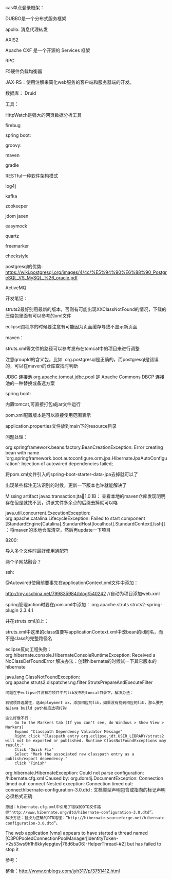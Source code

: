 cas单点登录框架：

DUBBO是一个分布式服务框架

apollo: 消息代理转发

AXIS2

Apache CXF 是一个开源的 Services 框架

RPC

F5硬件负载均衡器

JAX-RS：使用注解来简化web服务的客户端和服务器端的开发。

数据库： Druid

工具：

HttpWatch是强大的网页数据分析工具

firebug

spring boot:

groovy:

maven

gradle

RESTful一种软件架构模式

log4j

kafka

zookeeper

jdom jaxen

easymock

quartz

freemarker

checkstyle

postgresql的优势: https://wiki.postgresql.org/images/4/4c/%E5%94%90%E6%88%90_PostgreSQL_VS_MySQL_%26_oracle.pdf

ActiveMQ




开发笔记：

struts2最好别用最新的版本，否则有可能出现XXClassNotFound的情况，下载的压缩包里面有可以参考的xml文件

eclipse跑程序的时候要注意有可能因为页面缓存导致不显示新页面




maven：

struts.xml等文件的路径可以参考发布在tomcat中的项目来进行调整

注意groupId的含义包，比如:  <groupId>org.postgresql</groupId>是正确的，而<groupId>postgresql</groupId>是错误的，可以在maven的仓库查找时判断

JDBC 连接池 org.apache.tomcat.jdbc.pool 是 Apache Commons DBCP 连接池的一种替换或备选方案

spring boot:

内置tomcat,可直接打包成jar文件运行

pom.xml配置版本是可以直接使用范围表示

application.properties文件放到main下的resource目录




问题处理：

org.springframework.beans.factory.BeanCreationException: Error creating bean with name 'org.springframework.boot.autoconfigure.orm.jpa.HibernateJpaAutoConfiguration': Injection of autowired dependencies failed;

将pom.xml文件引入的spring-boot-starter-data-jpa去掉就可以了


出现某些标注无法识别的时候，更新一下版本也许就能解决了

Missing artifact javax.transaction:jta:jar:1.0.1B： 查看本地的maven仓库发现明明存在但是就找不到，讲该文件多余点的后缀去掉就可以咯

java.util.concurrent.ExecutionException: org.apache.catalina.LifecycleException: Failed to start component [StandardEngine[Catalina].StandardHost[localhost].StandardContext[/ssh]]：将maven的本地仓库清空，然后再update一下项目

8200:

导入多个文件时最好使用通配符

两个子网站融合？




ssh:

@Autowired使用前要事先在applicationContext.xml文件中添加：


http://my.oschina.net/799835984/blog/540242 //自动为项目添加web.xml


spring管理action时要在pom.xml中添加： org.apache.struts struts2-spring-plugin 2.3.4.1


并在struts.xml加上：<constant name="struts.objectFactory" value="spring" />


struts.xml中这里的class值要写applicationContext.xml中改bean的id同名，而不是class的完整路径名


eclipse反向工程失败：
    org.hibernate.console.HibernateConsoleRuntimeException: Received a NoClassDefFoundError
    解决办法：创建hibernate的时候试一下其它版本的hibernate


java.lang.ClassNotFoundException: org.apache.struts2.dispatcher.ng.filter.StrutsPrepareAndExecuteFilter


    问题在于eclipse并没有将项目中的lib发布到tomcat目录下，解决办法：

    右键项目选属性，选deployment xx，添加相应的lib，如果没有找到相应的lib，那么要先在Java build path相应选项打钩

    这么好像不行：
        Go to the Markers tab (If you can't see, do Windows > Show View > Markers)
        Expand "Classpath Dependency Validator Message"
        Right click "Classpath entry org.eclipse.jdt.USER_LIBRARY/struts2 will not be exported or published. Runtime ClassNotFoundExceptions may result."
        Click "Quick Fix"
        Select "Mark the associated raw classpath entry as a publish/export dependency."
        click "Finish"

org.hibernate.HibernateException: Could not parse configuration: /hibernate.cfg.xml
Caused by: org.dom4j.DocumentException: Connection timed out: connect Nested exception: Connection timed out: connecthibernate-configuration-3.0.dtd : 文档类型声明包含或指向的标记声明必须格式正确

    原因：hibernate.cfg.xml中引用了错误的DTD文件路径“http://www.hibernate.org/dtd/hibernate-configuration-3.0.dtd”。
    解决方法：替换为正确的DTD路径：“http://hibernate.sourceforge.net/hibernate-configuration-3.0.dtd”。


The web application [vms] appears to have started a thread named [C3P0PooledConnectionPoolManager[identityToken->2s53ws9h1h6kkylepgtev|76d6ba06]-HelperThread-#2] but has failed to stop it



参考：

整合：http://www.cnblogs.com/jyh317/p/3751412.html




